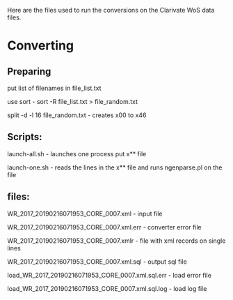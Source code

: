 Here are the files used to run the conversions on the Clarivate WoS data files.

# Converting
## Preparing

put list of filenames in file_list.txt

use sort - sort -R file_list.txt > file_random.txt

split -d -l 16 file_random.txt - creates x00 to x46

## Scripts:
launch-all.sh - launches one process put x** file

launch-one.sh - reads the lines in the x** file and runs ngenparse.pl on the file

## files:
WR_2017_20190216071953_CORE_0007.xml - input file

WR_2017_20190216071953_CORE_0007.xml.err - converter error file

WR_2017_20190216071953_CORE_0007.xmlr - file with xml records on single lines

WR_2017_20190216071953_CORE_0007.xml.sql - output sql file

load_WR_2017_20190216071953_CORE_0007.xml.sql.err - load error file

load_WR_2017_20190216071953_CORE_0007.xml.sql.log - load log file
